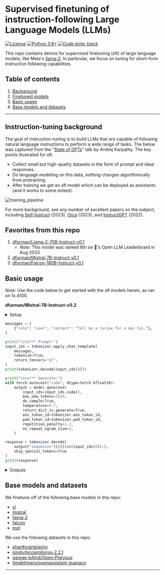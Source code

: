 # Supervised finetuning of instruction-following Large Language Models (LLMs)

[![License](https://img.shields.io/badge/License-Apache_2.0-green.svg)](https://github.com/daniel-furman/Polyglot-or-Not/blob/main/LICENSE) 
[![Python 3.9+](https://img.shields.io/badge/python-3.9+-blue.svg)](https://www.python.org/downloads/release/python-390/) 
[![Code style: black](https://img.shields.io/badge/code%20style-black-000000.svg)](https://github.com/psf/black) 

This repo contains demos for supervised finetuning (sft) of large language models, like Meta's [llama-2](https://huggingface.co/meta-llama/Llama-2-7b-hf). In particular, we focus on tuning for short-form instruction following capabilities.

## Table of contents

1. [Background](https://github.com/daniel-furman/sft-demos#instruction-tuning-background)
2. [Finetuned models](https://github.com/daniel-furman/sft-demos#favorites-from-this-repo)
3. [Basic usage](https://github.com/daniel-furman/sft-demos#basic-usage)
4. [Base models and datasets](https://github.com/daniel-furman/sft-demos#base-models-and-datasets)


---

## Instruction-tuning background

The goal of instruction-tuning is to build LLMs that are capable of following natural language instructions to perform a wide range of tasks. The below was captured from the "[State of GPTs](https://www.youtube.com/watch?v=bZQun8Y4L2A)" talk by Andrej Karpathy. The key points illustrated for sft:

* Collect small but high-quality datasets in the form of prompt and ideal responses. 
* Do language modeling on this data, nothing changes algorithmically from pretraining. 
* After training we get an sft model which can be deployed as assistants (and it works to some extent).

![training_pipeline](https://raw.githubusercontent.com/daniel-furman/sft-demos/main/assets/assistant_training_pipeline.png)

For more background, see any number of excellent papers on the subject, including [Self-Instruct](https://arxiv.org/pdf/2212.10560.pdf) (2023), [Orca](https://arxiv.org/pdf/2306.02707.pdf) (2023), and [InstructGPT](https://arxiv.org/pdf/2203.02155.pdf) (2022). 

## Favorites from this repo

1. [dfurman/Llama-2-70B-Instruct-v0.1](https://huggingface.co/dfurman/Llama-2-70B-Instruct-v0.1)
    *  *Note*: This model was ranked 6th on 🤗's Open LLM Leaderboard in Aug 2023
2. [dfurman/Mistral-7B-Instruct-v0.1](https://huggingface.co/dfurman/Mistral-7B-Instruct-v0.1) 
3. [dfurman/Falcon-180B-Instruct-v0.1](https://huggingface.co/dfurman/Falcon-180B-Instruct-v0.1) 

## Basic usage

*Note*: Use the code below to get started with the sft models herein, as ran on 1x A100.  

**dfurman/Mistral-7B-Instruct-v0.2**

<details>

<summary>Setup</summary>

```python
!pip install -q -U transformers peft torch accelerate einops sentencepiece
```

```python
import torch
from peft import PeftModel, PeftConfig
from transformers import (
    AutoModelForCausalLM,
    AutoTokenizer,
)
```

```python
peft_model_id = "dfurman/Mistral-7B-Instruct-v0.1"
config = PeftConfig.from_pretrained(peft_model_id)

tokenizer = AutoTokenizer.from_pretrained(
    peft_model_id,
    use_fast=True,
    trust_remote_code=True,
)

model = AutoModelForCausalLM.from_pretrained(
    config.base_model_name_or_path,
    torch_dtype=torch.float16,
    device_map="auto",
    trust_remote_code=True,
)

model = PeftModel.from_pretrained(
    model, 
    peft_model_id
)
```

</details>


```python
messages = [
    {"role": "user", "content": "Tell me a recipe for a mai tai."},
]

print("\n\n*** Prompt:")
input_ids = tokenizer.apply_chat_template(
    messages,
    tokenize=True,
    return_tensors="pt",
)
print(tokenizer.decode(input_ids[0]))

print("\n\n*** Generate:")
with torch.autocast("cuda", dtype=torch.bfloat16):
    output = model.generate(
        input_ids=input_ids.cuda(),
        max_new_tokens=1024,
        do_sample=True,
        temperature=0.7,
        return_dict_in_generate=True,
        eos_token_id=tokenizer.eos_token_id,
        pad_token_id=tokenizer.pad_token_id,
        repetition_penalty=1.2,
        no_repeat_ngram_size=5,
    )

response = tokenizer.decode(
    output["sequences"][0][len(input_ids[0]):], 
    skip_special_tokens=True
)
print(response)
```

<details>

<summary>Outputs</summary>

**Prompt**

```python
"<s> [INST] Tell me a recipe for a mai tai. [/INST]"
```

**Generation**

```python
"""1. Combine the following ingredients in a cocktail shaker:
2 oz light rum (or white rum)
1 oz dark rum
0.5 oz orange curacao or triple sec
0.75 oz lime juice, freshly squeezed
0.5 tbsp simple syrup (optional; if you like your drinks sweet)
Few drops of bitters (Angostura is traditional but any will do)
Ice cubes to fill the shaker

2. Shake vigorously until well-chilled and combined.
3. Strain into an ice-filled glass.
4. Garnish with a slice of lime or an orange wedge, if desired."""
```

</details>


## Base models and datasets

We finetune off of the following base models in this repo:

* [yi](https://huggingface.co/01-ai)
* [mistral](https://huggingface.co/mistralai/Mistral-7B-v0.1)
* [llama-2](https://huggingface.co/meta-llama/Llama-2-70b-hf)
* [falcon](https://huggingface.co/tiiuae/falcon-180B)
* [mpt](https://huggingface.co/mosaicml/mpt-7b)

We use the following datasets in this repo:

* [ehartford/dolphin](https://huggingface.co/datasets/ehartford/dolphin)
* [jondurbin/airoboros-2.2.1](https://huggingface.co/datasets/jondurbin/airoboros-2.2.1)
* [garage-bAInd/Open-Platypus](https://huggingface.co/datasets/garage-bAInd/Open-Platypus)
* [timdettmers/openassistant-guanaco](https://huggingface.co/datasets/timdettmers/openassistant-guanaco)

---
